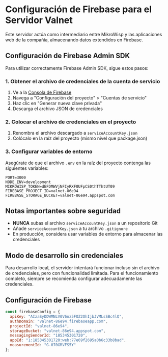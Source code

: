 # Configuración de Firebase para el Servidor Valnet

Este servidor actúa como intermediario entre MikroWisp y las aplicaciones web de la compañía, almacenando datos extendidos en Firebase.

## Configuración de Firebase Admin SDK

Para utilizar correctamente Firebase Admin SDK, sigue estos pasos:

### 1. Obtener el archivo de credenciales de la cuenta de servicio

1. Ve a la [Consola de Firebase](https://console.firebase.google.com/project/valnet-86e94)
2. Navega a "Configuración del proyecto" > "Cuentas de servicio"
3. Haz clic en "Generar nueva clave privada"
4. Descarga el archivo JSON de credenciales

### 2. Colocar el archivo de credenciales en el proyecto

1. Renombra el archivo descargado a `serviceAccountKey.json`
2. Colócalo en la raíz del proyecto (mismo nivel que package.json)

### 3. Configurar variables de entorno

Asegúrate de que el archivo `.env` en la raíz del proyecto contenga las siguientes variables:

```
PORT=3000
NODE_ENV=development
MIKROWISP_TOKEN=dEFDMWVjNFIyRXF0UFpCS0thTThtUT09
FIREBASE_PROJECT_ID=valnet-86e94
FIREBASE_STORAGE_BUCKET=valnet-86e94.appspot.com
```

## Notas importantes sobre seguridad

- **NUNCA** subas el archivo `serviceAccountKey.json` a un repositorio Git
- Añade `serviceAccountKey.json` a tu archivo `.gitignore`
- En producción, considera usar variables de entorno para almacenar las credenciales

## Modo de desarrollo sin credenciales

Para desarrollo local, el servidor intentará funcionar incluso sin el archivo de credenciales, pero con funcionalidad limitada. Para el funcionamiento completo, siempre se recomienda configurar adecuadamente las credenciales.

## Configuración de Firebase

```javascript
const firebaseConfig = {
  apiKey: "AIzaSyDDWMNLV0V6nz5FOZ2OhIjbJVMLsSBc4lQ",
  authDomain: "valnet-86e94.firebaseapp.com",
  projectId: "valnet-86e94",
  storageBucket: "valnet-86e94.appspot.com",
  messagingSenderId: "185345301720",
  appId: "1:185345301720:web:77e69f2695a0b6c33b8bad",
  measurementId: "G-070GRVFS5Y"
};
``` 